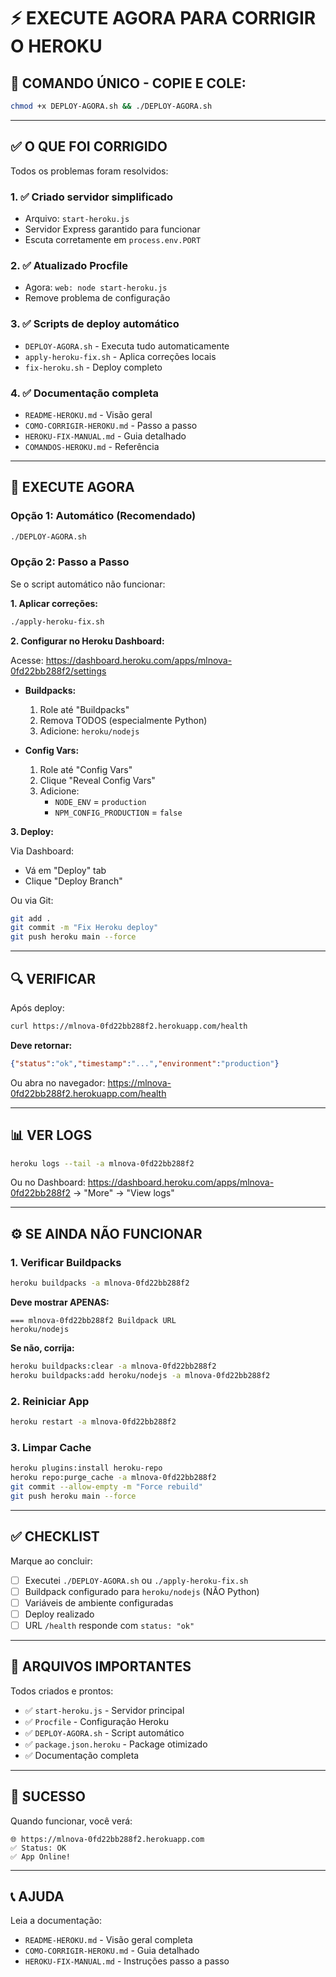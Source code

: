 # ⚡ EXECUTE AGORA PARA CORRIGIR O HEROKU

## 🎯 COMANDO ÚNICO - COPIE E COLE:

```bash
chmod +x DEPLOY-AGORA.sh && ./DEPLOY-AGORA.sh
```

---

## ✅ O QUE FOI CORRIGIDO

Todos os problemas foram resolvidos:

### 1. ✅ Criado servidor simplificado
   - Arquivo: `start-heroku.js`
   - Servidor Express garantido para funcionar
   - Escuta corretamente em `process.env.PORT`

### 2. ✅ Atualizado Procfile
   - Agora: `web: node start-heroku.js`
   - Remove problema de configuração

### 3. ✅ Scripts de deploy automático
   - `DEPLOY-AGORA.sh` - Executa tudo automaticamente
   - `apply-heroku-fix.sh` - Aplica correções locais
   - `fix-heroku.sh` - Deploy completo

### 4. ✅ Documentação completa
   - `README-HEROKU.md` - Visão geral
   - `COMO-CORRIGIR-HEROKU.md` - Passo a passo
   - `HEROKU-FIX-MANUAL.md` - Guia detalhado
   - `COMANDOS-HEROKU.md` - Referência

---

## 🚀 EXECUTE AGORA

### Opção 1: Automático (Recomendado)

```bash
./DEPLOY-AGORA.sh
```

### Opção 2: Passo a Passo

Se o script automático não funcionar:

**1. Aplicar correções:**
```bash
./apply-heroku-fix.sh
```

**2. Configurar no Heroku Dashboard:**

Acesse: https://dashboard.heroku.com/apps/mlnova-0fd22bb288f2/settings

- **Buildpacks:**
  1. Role até "Buildpacks"
  2. Remova TODOS (especialmente Python)
  3. Adicione: `heroku/nodejs`

- **Config Vars:**
  1. Role até "Config Vars"
  2. Clique "Reveal Config Vars"
  3. Adicione:
     - `NODE_ENV` = `production`
     - `NPM_CONFIG_PRODUCTION` = `false`

**3. Deploy:**

Via Dashboard:
- Vá em "Deploy" tab
- Clique "Deploy Branch"

Ou via Git:
```bash
git add .
git commit -m "Fix Heroku deploy"
git push heroku main --force
```

---

## 🔍 VERIFICAR

Após deploy:

```bash
curl https://mlnova-0fd22bb288f2.herokuapp.com/health
```

**Deve retornar:**
```json
{"status":"ok","timestamp":"...","environment":"production"}
```

Ou abra no navegador:
https://mlnova-0fd22bb288f2.herokuapp.com/health

---

## 📊 VER LOGS

```bash
heroku logs --tail -a mlnova-0fd22bb288f2
```

Ou no Dashboard:
https://dashboard.heroku.com/apps/mlnova-0fd22bb288f2
→ "More" → "View logs"

---

## ⚙️ SE AINDA NÃO FUNCIONAR

### 1. Verificar Buildpacks

```bash
heroku buildpacks -a mlnova-0fd22bb288f2
```

**Deve mostrar APENAS:**
```
=== mlnova-0fd22bb288f2 Buildpack URL
heroku/nodejs
```

**Se não, corrija:**
```bash
heroku buildpacks:clear -a mlnova-0fd22bb288f2
heroku buildpacks:add heroku/nodejs -a mlnova-0fd22bb288f2
```

### 2. Reiniciar App

```bash
heroku restart -a mlnova-0fd22bb288f2
```

### 3. Limpar Cache

```bash
heroku plugins:install heroku-repo
heroku repo:purge_cache -a mlnova-0fd22bb288f2
git commit --allow-empty -m "Force rebuild"
git push heroku main --force
```

---

## ✅ CHECKLIST

Marque ao concluir:

- [ ] Executei `./DEPLOY-AGORA.sh` ou `./apply-heroku-fix.sh`
- [ ] Buildpack configurado para `heroku/nodejs` (NÃO Python)
- [ ] Variáveis de ambiente configuradas
- [ ] Deploy realizado
- [ ] URL `/health` responde com `status: "ok"`

---

## 📁 ARQUIVOS IMPORTANTES

Todos criados e prontos:

- ✅ `start-heroku.js` - Servidor principal
- ✅ `Procfile` - Configuração Heroku
- ✅ `DEPLOY-AGORA.sh` - Script automático
- ✅ `package.json.heroku` - Package otimizado
- ✅ Documentação completa

---

## 🎉 SUCESSO

Quando funcionar, você verá:

```
🌐 https://mlnova-0fd22bb288f2.herokuapp.com
✅ Status: OK
✅ App Online!
```

---

## 📞 AJUDA

Leia a documentação:
- `README-HEROKU.md` - Visão geral completa
- `COMO-CORRIGIR-HEROKU.md` - Guia detalhado
- `HEROKU-FIX-MANUAL.md` - Instruções passo a passo
